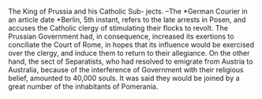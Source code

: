 The King of Prussia and his Catholic Sub- jects. –The *German Courier in an article date *Berlin, 5th instant, refers to the late arrests in Posen, and accuses the Catholic clergy of stimulating their flocks to revolt. The Prussian Government had, in consequence, increased its exertions to conciliate the Court of Rome, in hopes that its influence would be exercised over the clergy, and induce them to return to their allegiance. On the other hand, the sect of Separatists, who had resolved to emigrate from Austria to Australia, because of the interference of Government with their religious belief, amounted to 40,000 souls. It was said they would be joined by a great number of the inhabitants of Pomerania.
